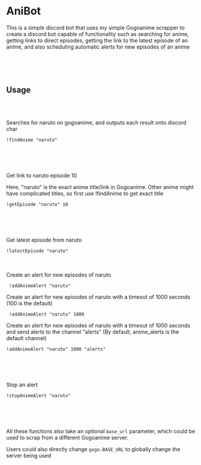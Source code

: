 # AniBot

<p> This is a simple discord bot that uses my simple Gogoanime scrapper to create a discord bot capable of functionality such as searching for anime, getting links to direct episodes, getting the link to the latest episode of an anime, and also scheduling automatic alerts for new episodes of an anime</p>

<br />
<br />
<br />

## Usage
<br />
<br />

<p> Searches for naruto on gogoanime, and outputs each result onto discord char</p> 
  
```!findAnime "naruto"```

<br />
<br />
<br />

<p> Get link to naruto episode 10</p>
<p> Here, "naruto" is the exact anime title/link in Gogoanime. Other anime might have complicated titles, so first use !findAnime to get exact title</p>

```!getEpisode "naruto" 10```

<br />
<br />
<br />

<p> Get latest episode from naruto </p>

```!latestEpisode "naruto"```
<br />
<br />
<br />

<p> Create an alert for new episodes of naruto </p
  
 ``` !addAnimeAlert "naruto"```
 <br />
 
 <p> Create an alert for new episodes of naruto with a timeout of 1000 seconds (100 is the default) </p
  
  ``` !addAnimeAlert "naruto" 1000```
 <br />
 
  <p> Create an alert for new episodes of naruto with a timeout of 1000 seconds and send alerts to the channel "alerts" (By default, anime_alerts is the default channel) </p
  
  ``` !addAnimeAlert "naruto" 1000 "alerts" ```
 <br />
 
<br />
<br />
<br />

<p> Stop an alert </p

``` !stopAnimeAlert "naruto" ```

<br />
<br />
<br />

All these functions also take an optional `base_url` parameter, which could be used to scrap from a different Gogoanime server.

Users could also directly change `gogo.BASE_URL` to globally change the server being used
